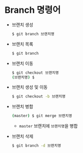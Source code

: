 # Branch 명령어

* 브랜치 생성

  ```bash
  $ git branch 브랜치명
  ```

* 브랜치 목록

  ```bash
  $ git branch
  ```

* 브랜치 이동

  ```bash
  $ git checkout 브랜치명
  (브랜치명) $
  ```

* 브랜치 생성 및 이동

  ```bash
  $ git checkout -b 브랜치명
  ```

* 브랜치 병합

  ```bash
  (master) $ git merge 브랜치명
  ```

  * `master` 브랜치에 `브랜치명`을 병합

* 브랜치 삭제

  ```bash
  $ git branch -d 브랜치명
  ```

  